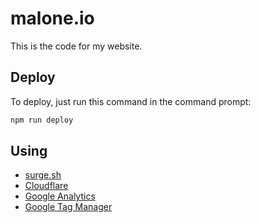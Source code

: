 # malone.io

This is the code for my website.

## Deploy

To deploy, just run this command in the command prompt:

```bash
npm run deploy
```

## Using

 * [surge.sh](https://surge.sh)
 * [Cloudflare](https://www.cloudflare.com)
 * [Google Analytics](https://www.google.com/analytics/)
 * [Google Tag Manager](https://www.google.com/analytics/tag-manager/)
